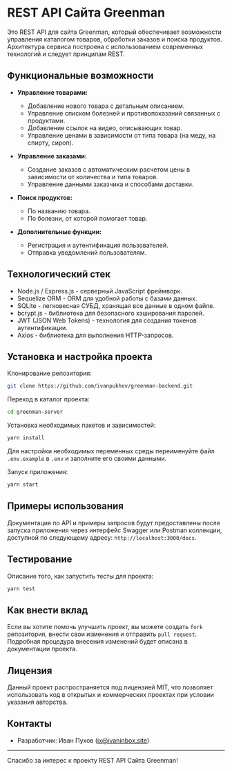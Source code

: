 
# REST API Сайта Greenman

Это REST API для сайта Greenman, который обеспечивает возможности управления каталогом товаров, обработки заказов и поиска продуктов. Архитектура сервиса построена с использованием современных технологий и следует принципам REST.

## Функциональные возможности

- **Управление товарами:**
    - Добавление нового товара с детальным описанием.
    - Управление списком болезней и противопоказаний связанных с продуктами.
    - Добавление ссылок на видео, описывающих товар.
    - Управление ценами в зависимости от типа товара (на меду, на спирту, сироп).

- **Управление заказами:**
    - Создание заказов с автоматическим расчетом цены в зависимости от количества и типа товаров.
    - Управление данными заказчика и способами доставки.

- **Поиск продуктов:**
    - По названию товара.
    - По болезни, от которой помогает товар.

- **Дополнительные функции:**
    - Регистрация и аутентификация пользователей.
    - Отправка уведомлений пользователям.

## Технологический стек

- Node.js / Express.js - серверный JavaScript фреймворк.
- Sequelize ORM - ORM для удобной работы с базами данных.
- SQLite - легковесная СУБД, хранящая все данные в одном файле.
- bcrypt.js - библиотека для безопасного хэширования паролей.
- JWT (JSON Web Tokens) - технология для создания токенов аутентификации.
- Axios - библиотека для выполнения HTTP-запросов.

## Установка и настройка проекта

Клонирование репозитория:

```bash
git clone https://github.com/ivanpukhov/greenman-backend.git
```

Переход в каталог проекта:

```bash
cd greenman-server
```

Установка необходимых пакетов и зависимостей:

```bash
yarn install
```

Для настройки необходимых переменных среды переименуйте файл `.env.example` в `.env` и заполните его своими данными.

Запуск приложения:

```bash
yarn start
```

## Примеры использования

Документация по API и примеры запросов будут предоставлены после запуска приложения через интерфейс Swagger или Postman коллекции, доступной по следующему адресу: `http://localhost:3000/docs`.

## Тестирование

Описание того, как запустить тесты для проекта:

```bash
yarn test
```

## Как внести вклад

Если вы хотите помочь улучшить проект, вы можете создать `fork` репозитория, внести свои изменения и отправить `pull request`. Подробная процедура внесения изменений будет описана в документации проекта.

## Лицензия

Данный проект распространяется под лицензией MIT, что позволяет использовать код в открытых и коммерческих проектах при условии указания авторства.

## Контакты


- Разработчик: Иван Пухов (ix@ivaninbox.site)


---

Спасибо за интерес к проекту REST API Сайта Greenman!
